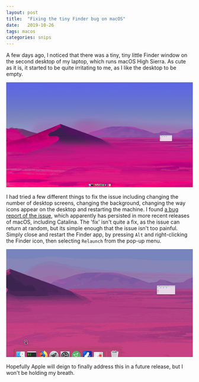 ```yaml
---
layout: post
title:  "Fixing the tiny Finder bug on macOS"
date:   2019-10-26
tags: macos
categories: snips
---
```


A few days ago, I noticed that there was a tiny, tiny little Finder window on the second desktop of my laptop, which runs macOS High Sierra.
As cute as it is, it started to be quite irritating to me, as I like the desktop to be empty.

![Tiny finder window](/assets/tiny-finder.png)

I had tried a few different things to fix the issue including changing the number of desktop screens, changing the background, changing the way icons appear on the desktop and restarting the machine.
I found [a bug report of the issue](https://discussions.apple.com/thread/5490904), which apparently has persisted in more recent releases of macOS, including Catalina.
The 'fix' isn't quite a fix, as the issue can return at random, but its simple enough that the issue isn't too painful.
Simply close and restart the Finder app, by pressing `Alt` and right-clicking the Finder icon, then selecting `Relaunch` from the pop-up menu.

![Closing finder](/assets/tiny-finder-fix.gif)

Hopefully Apple will deign to finally address this in a future release, but I won't be holding my breath.

